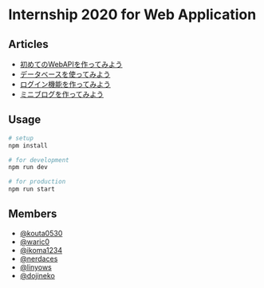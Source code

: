 Internship 2020 for Web Application
==

Articles
-

- [初めてのWebAPIを作ってみよう](https://note.com/mclolipopjp/n/n94aebe880fed)
- [データベースを使ってみよう](https://note.com/mclolipopjp/n/nc6f9b5e61eb9)
- [ログイン機能を作ってみよう](https://note.com/mclolipopjp/n/na300b239ee8f)
- [ミニブログを作ってみよう](https://note.com/mclolipopjp/n/na6f7959cbf9d)

Usage
-

```bash
# setup
npm install

# for development
npm run dev

# for production
npm run start
```

Members
-

- [@kouta0530](https://github.com/kouta0530)
- [@waric0](https://github.com/waric0)
- [@ikoma1234](https://github.com/ikoma1234)
- [@nerdaces](https://github.com/nerdaces)
- [@linyows](https://github.com/linyows)
- [@dojineko](https://github.com/dojineko)
